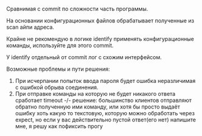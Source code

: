 Сравнимая с commit по сложности часть программы.

На основании конфигурационных файлов обрабатывает полученные из scan айпи адреса.

Крайне не рекомендую в логике identify применять конфигурационные команды, используйте для этого commit.

У identify отдельный от commit лог с схожим интерфейсом.

Возможные проблемы и пути решения:
1. При исчерпании попыток ввода пароля будет ошибка неразличимая с ошибкой обрыва соединения.
2. При отправке команды на которую не будет никакого ответа сработает timeout -/- решение: большинство клиентов отправляют обратно полученную ими команду, или хотя бы просто выдаёт ошибку хоть какую то текстовую, которую можно обработать через expect, но если у вас действительно пустой ответ(его нет) напишите мне, я решу как пофиксить прогу

